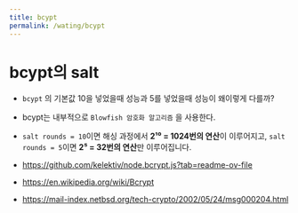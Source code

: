 ```yaml
---
title: bcypt
permalink: /wating/bcypt
---
```


# bcypt의 salt

- `bcypt` 의 기본값 10을 넣었을때 성능과 5를 넣었을때 성능이 왜이렇게 다를까?
- bcypt는 내부적으로 `Blowfish 암호화 알고리즘` 을 사용한다.
- `salt rounds = 10`이면 해싱 과정에서 **2¹⁰ = 1024번의 연산**이 이루어지고, `salt rounds = 5`이면 **2⁵ = 32번의 연산**만 이루어집니다.


- https://github.com/kelektiv/node.bcrypt.js?tab=readme-ov-file
- https://en.wikipedia.org/wiki/Bcrypt
- https://mail-index.netbsd.org/tech-crypto/2002/05/24/msg000204.html

